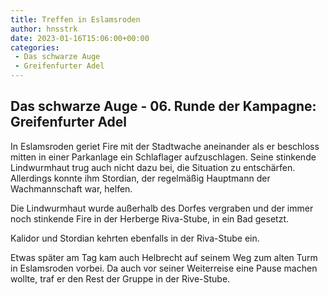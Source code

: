 ```yaml
---
title: Treffen in Eslamsroden
author: hnsstrk
date: 2023-01-16T15:06:00+00:00
categories:
 - Das schwarze Auge
 - Greifenfurter Adel
---
```


## Das schwarze Auge - 06. Runde der Kampagne: Greifenfurter Adel

In Eslamsroden geriet Fire mit der Stadtwache aneinander als er beschloss mitten in einer Parkanlage ein Schlaflager aufzuschlagen. Seine stinkende Lindwurmhaut trug auch nicht dazu bei, die Situation zu entschärfen. Allerdings konnte ihm Stordian, der regelmäßig Hauptmann der Wachmannschaft war, helfen.

Die Lindwurmhaut wurde außerhalb des Dorfes vergraben und der immer noch stinkende Fire in der Herberge Riva-Stube, in ein Bad gesetzt.

Kalidor und Stordian kehrten ebenfalls in der Riva-Stube ein.

Etwas später am Tag kam auch Helbrecht auf seinem Weg zum alten Turm in Eslamsroden vorbei. Da auch vor seiner Weiterreise eine Pause machen wollte, traf er den Rest der Gruppe in der Rive-Stube.